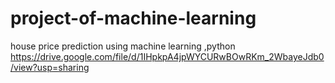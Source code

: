 # project-of-machine-learning
house price prediction using machine learning ,python
https://drive.google.com/file/d/1IHpkpA4jpWYCURwBOwRKm_2WbayeJdb0/view?usp=sharing
